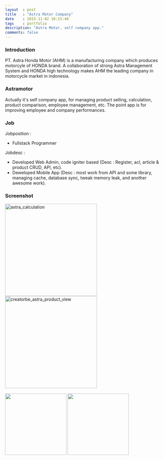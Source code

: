 ```yaml
---
layout	: post
title	: "Astra Motor Company"
date   	: 2015-11-02 10:15:40
tags	: portfolio
description: "Astra Motor, self company app."
comments: false
---
```


### Introduction

PT. Astra Honda Motor (AHM) is a manufacturing company which produces motorcyle of HONDA brand. A collaboration of strong Astra Management System and HONDA high technology makes AHM the leading company in motorcycle market in indonesia.


### Astramotor

Actually it's self company app, for managing product selling, calculation, product comparison, employee management, etc. The point app is for improving employee and company performances.


### Job

Jobposition : 

- Fullstack Programmer

Jobdesc :

- Developed Web Admin, code igniter based (Desc : Register, acl, article & product CRUD, API, etc).
- Deweloped Mobile App (Desc : most work from API and some library, managing cache, database sync, tweak memory leak, and another awesome work).

### Screenshot

<img src="http://lh3.googleusercontent.com/F39ZUr4hWsBn7fn-WKHEa8zcyHzLKNrmw1PhJ25wx2-a4h3bx686P93TeDxQUGlhrqM=h900-rw" alt="astra_calculation" style="width:2OOpx; height:300px"> <img src="https://lh3.googleusercontent.com/sd7Jjq9C9Z1Ar9RyHq1ecdddRBnume9lXUOez4qBSgX3uD7h9fh4Enlk9QCOHEVNn9Ho=h900-rw" alt="creatorbe_astra_product_view" style="width:2OOpx; height:300px">
<br/>
<br/>
<img src="https://lh3.googleusercontent.com/UBvuy9KyvhSkt9RUoonTUbP4WOnAfPGfjd1PfvboQWZuRoglPJUzyNCKohN5wNP-Aq1v=h900-rw" style="width:3OOpx;height:200px"> <img src="https://lh3.googleusercontent.com/bwKVGGNzhQLHn_ON3RNtzgn81K3Tha3mEIED-riwOM70jHAf3HoDCVcolVZML9yuMBA=h900-rw" style="width:3OOpx;height:200px">